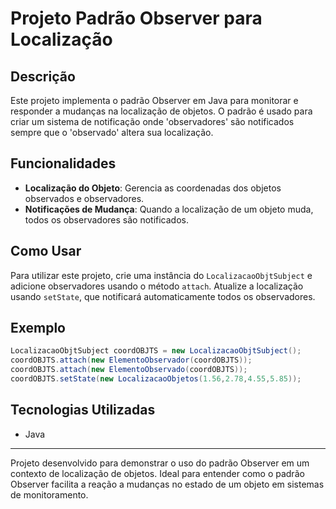 # Projeto Padrão Observer para Localização

## Descrição
Este projeto implementa o padrão Observer em Java para monitorar e responder a mudanças na localização de objetos. O padrão é usado para criar um sistema de notificação onde 'observadores' são notificados sempre que o 'observado' altera sua localização.

## Funcionalidades
- **Localização do Objeto**: Gerencia as coordenadas dos objetos observados e observadores.
- **Notificações de Mudança**: Quando a localização de um objeto muda, todos os observadores são notificados.

## Como Usar
Para utilizar este projeto, crie uma instância do `LocalizacaoObjtSubject` e adicione observadores usando o método `attach`. Atualize a localização usando `setState`, que notificará automaticamente todos os observadores.

## Exemplo
```java
LocalizacaoObjtSubject coordOBJTS = new LocalizacaoObjtSubject();
coordOBJTS.attach(new ElementoObservador(coordOBJTS));
coordOBJTS.attach(new ElementoObservado(coordOBJTS));
coordOBJTS.setState(new LocalizacaoObjetos(1.56,2.78,4.55,5.85));
```

## Tecnologias Utilizadas
- Java

---

Projeto desenvolvido para demonstrar o uso do padrão Observer em um contexto de localização de objetos. Ideal para entender como o padrão Observer facilita a reação a mudanças no estado de um objeto em sistemas de monitoramento.